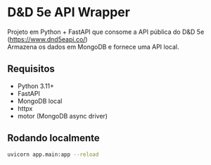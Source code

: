 # D&D 5e API Wrapper

Projeto em Python + FastAPI que consome a API pública do D&D 5e (https://www.dnd5eapi.co/)  
Armazena os dados em MongoDB e fornece uma API local.

## Requisitos

- Python 3.11+
- FastAPI
- MongoDB local
- httpx
- motor (MongoDB async driver)

## Rodando localmente

```bash
uvicorn app.main:app --reload
